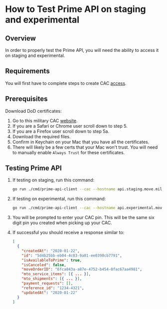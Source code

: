 # How to Test Prime API on staging and experimental

## Overview

In order to properly test the Prime API, you will need the ability to access it on staging and experimental.

## Requirements

You will first have to complete steps to create CAC [access](https://github.com/transcom/mymove/blob/master/docs/how-to/use-mtls-with-cac.md).

## Prerequisites

Download DoD certificates:

1. Go to this military CAC [website](https://militarycac.com/macnotes.htm#which_exact_CAC).
2. If you are a Safari or Chrome user scroll down to step 5.
3. If you are a Firefox user scroll down to step 5a.
4. Download the required files.
5. Confirm in Keychain on your Mac that you have all the certificates.
6. There will likely be a few certs that your Mac won't trust. You will need to manually enable `Always Trust` for these certificates.

## Testing Prime API

1. If testing on staging, run this command:

    ```sh
    go run ./cmd/prime-api-client --cac --hostname api.staging.move.mil --port 443
    ```

2. If testing on experimental, run this command:

    ```sh
    go run ./cmd/prime-api-client --cac --hostname api.experimental.move.mil --port 443
    ```

3. You will be prompted to enter your CAC pin. This will be the same six digit pin you created when picking up your CAC.

4. If successful you should receive a response similar to:

    ```json
    [
      {
        "createdAt": "2020-01-22",
        "id": "5d4b25bb-eb04-4c03-9a81-ee0398cb7791",
        "isAvailableToPrime": true,
        "isCanceled": false,
        "moveOrderID": "6fca843a-a87e-4752-b454-0fac67aa4981",
        "mto_service_items": [{ ... }],
        "mto_shipments": [{ ... }],
        "payment_requests": [],
        "reference_id": "1234-4321",
        "updatedAt": "2020-01-22"
      }
    ]
    ```

